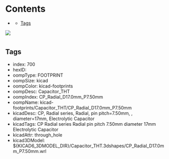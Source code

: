 



Contents
========

* [](#)
	* [Tags](#tags)
  
![][im]
# 

## Tags

- index: 700
- hexID: 
- oompType: FOOTPRINT
- oompSize: kicad
- oompColor: kicad-footprints
- oompDesc: Capacitor_THT
- oompIndex: CP_Radial_D17.0mm_P7.50mm
- oompName: kicad-footprints/Capacitor_THT/CP_Radial_D17.0mm_P7.50mm
- kicadDesc: CP, Radial series, Radial, pin pitch=7.50mm, , diameter=17mm, Electrolytic Capacitor
- kicadTags: CP Radial series Radial pin pitch 7.50mm  diameter 17mm Electrolytic Capacitor
- kicadAttr: through_hole
- kicad3DModel: ${KICAD6_3DMODEL_DIR}/Capacitor_THT.3dshapes/CP_Radial_D17.0mm_P7.50mm.wrl



[im]: image.png
